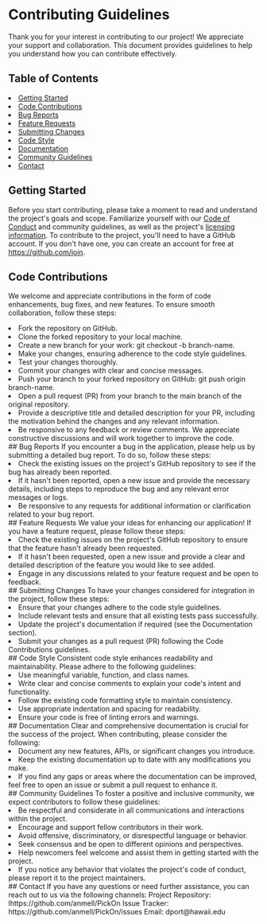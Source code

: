 # Contributing Guidelines
Thank you for your interest in contributing to our project! We appreciate your support and collaboration. This document provides guidelines to help you understand how you can contribute effectively.
## Table of Contents
<li><a href="##Getting Started">Getting Started</a></li>
<li><a href="##Code Contributions">Code Contributions</a></li>
<li><a href="##Bug Reports">Bug Reports</a></li>
<li><a href="##Feature Requests">Feature Requests</a></li>
<li><a href="##Submitting Changes">Submitting Changes</a></li>
<li><a href="##Code Style">Code Style</a></li>
<li><a href="##Documentation">Documentation</a></li>
<li><a href="##Community Guidelines">Community Guidelines</a></li>
<li><a href="##Contact">Contact</a></li>

## Getting Started
Before you start contributing, please take a moment to read and understand the project's goals and scope. Familiarize yourself with our <a href="code-of-conduct.md">Code of Conduct</a> and community guidelines, as well as the project's <a href="license">licensing information</a>. 
To contribute to the project, you'll need to have a GitHub account. If you don't have one, you can create an account for free at https://github.com/join.
## Code Contributions
We welcome and appreciate contributions in the form of code enhancements, bug fixes, and new features. To ensure smooth collaboration, follow these steps:
<li> Fork the repository on GitHub. </li>
<li> Clone the forked repository to your local machine. </li>
<li> Create a new branch for your work: git checkout -b branch-name.</li>
<li> Make your changes, ensuring adherence to the code style guidelines.</li>
<li> Test your changes thoroughly.</li>
<li> Commit your changes with clear and concise messages.</li>
<li> Push your branch to your forked repository on GitHub: git push origin branch-name.</li>
<li> Open a pull request (PR) from your branch to the main branch of the original repository.</li>
<li> Provide a descriptive title and detailed description for your PR, including the motivation behind the changes and any relevant information.</li>
<li> Be responsive to any feedback or review comments. We appreciate constructive discussions and will work together to improve the code.</li>
## Bug Reports
If you encounter a bug in the application, please help us by submitting a detailed bug report. To do so, follow these steps:
<li> Check the existing issues on the project's GitHub repository to see if the bug has already been reported.</li>
<li> If it hasn't been reported, open a new issue and provide the necessary details, including steps to reproduce the bug and any relevant error messages or logs.</li>
<li> Be responsive to any requests for additional information or clarification related to your bug report.</li>
## Feature Requests
We value your ideas for enhancing our application! If you have a feature request, please follow these steps:
<li> Check the existing issues on the project's GitHub repository to ensure that the feature hasn't already been requested.</li>
<li> If it hasn't been requested, open a new issue and provide a clear and detailed description of the feature you would like to see added.</li>
<li> Engage in any discussions related to your feature request and be open to feedback.</li>
## Submitting Changes
To have your changes considered for integration in the project, follow these steps:
<li> Ensure that your changes adhere to the code style guidelines.</li>
<li> Include relevant tests and ensure that all existing tests pass successfully.</li>
<li> Update the project's documentation if required (see the Documentation section).</li>
<li> Submit your changes as a pull request (PR) following the Code Contributions guidelines.</li>
## Code Style
Consistent code style enhances readability and maintainability. Please adhere to the following guidelines:
<li> Use meaningful variable, function, and class names.</li>
<li> Write clear and concise comments to explain your code's intent and functionality.</li>
<li> Follow the existing code formatting style to maintain consistency.</li>
<li> Use appropriate indentation and spacing for readability.</li>
<li> Ensure your code is free of linting errors and warnings.</li>
## Documentation
Clear and comprehensive documentation is crucial for the success of the project. When contributing, please consider the following:
<li> Document any new features, APIs, or significant changes you introduce.</li>
<li> Keep the existing documentation up to date with any modifications you make.</li>
<li> If you find any gaps or areas where the documentation can be improved, feel free to open an issue or submit a pull request to enhance it.</li>
## Community Guidelines
To foster a positive and inclusive community, we expect contributors to follow these guidelines:
<li> Be respectful and considerate in all communications and interactions within the project.</li>
<li> Encourage and support fellow contributors in their work.</li>
<li> Avoid offensive, discriminatory, or disrespectful language or behavior.</li>
<li> Seek consensus and be open to different opinions and perspectives.</li>
<li> Help newcomers feel welcome and assist them in getting started with the project.</li>
<li> If you notice any behavior that violates the project's code of conduct, please report it to the project maintainers.</li>
## Contact
If you have any questions or need further assistance, you can reach out to us via the following channels:
Project Repository: lhttps://github.com/anmell/PickOn
Issue Tracker: https://github.com/anmell/PickOn/issues
Email: dport@hawaii.edu
